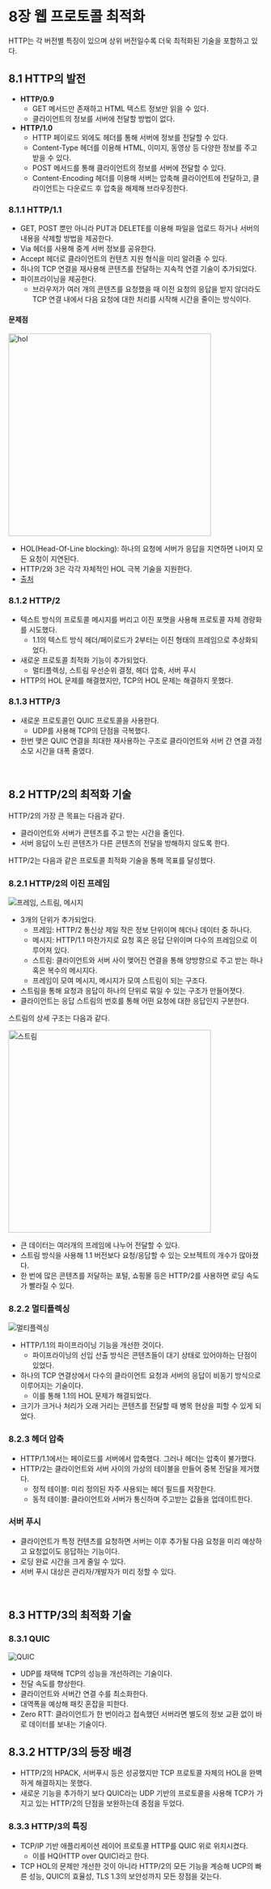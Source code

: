 # 8장 웹 프로토콜 최적화

HTTP는 각 버전별 특징이 있으며 상위 버전일수록 더욱 최적화된 기술을 포함하고 있다.

## 8.1 HTTP의 발전

- **HTTP/0.9**
  - GET 메서드만 존재하고 HTML 텍스트 정보만 읽을 수 있다.
  - 클라이언트의 정보를 서버에 전달할 방법이 없다.
- **HTTP/1.0**
  - HTTP 페이로드 외에도 헤더를 통해 서버에 정보를 전달할 수 있다.
  - Content-Type 헤더를 이용해 HTML, 이미지, 동영상 등 다양한 정보를 주고 받을 수 있다.
  - POST 메서드를 통해 클라이언트의 정보를 서버에 전달할 수 있다.
  - Content-Encoding 헤더를 이용해 서버는 압축해 클라이언트에 전달하고, 클라이언트는 다운로드 후 압축을 해제해 브라우징한다.

### 8.1.1 HTTP/1.1

- GET, POST 뿐만 아니라 PUT과 DELETE를 이용해 파일을 업로드 하거나 서버의 내용을 삭제할 방법을 제공한다.
- Via 헤더를 사용해 중계 서버 정보를 공유한다.
- Accept 헤더로 클라이언트의 컨텐츠 지원 형식을 미리 알려줄 수 있다.
- 하나의 TCP 연결을 재사용해 콘텐츠를 전달하는 지속적 연결 기술이 추가되었다.
- 파이프라이닝을 제공한다.
  - 브라우저가 여러 개의 콘텐츠를 요청했을 때 이전 요청의 응답을 받지 않더라도 TCP 연결 내에서 다음 요청에 대한 처리를 시작해 시간을 줄이는 방식이다.

#### 문제점

<img src="assets/8-1.jpeg" alt="hol" width="400" />

- HOL(Head-Of-Line blocking): 하나의 요청에 서버가 응답을 지연하면 나머지 모든 요청이 지연된다.
- HTTP/2와 3은 각각 자체적인 HOL 극복 기술을 지원한다.
- [출처](https://withbundo.blogspot.com/2021/02/httphol-head-of-line-blocking.html?m=1)

### 8.1.2 HTTP/2

- 텍스트 방식의 프로토콜 메시지를 버리고 이진 포맷을 사용해 프로토콜 자체 경량화를 시도했다.
  - 1.1의 텍스트 방식 헤더/페이로드가 2부터는 이진 형태의 프레임으로 추상화되었다.
- 새로운 프로토콜 최적화 기능이 추가되었다.
  - 멀티플렉싱, 스트림 우선순위 결정, 헤더 압축, 서버 푸시
- HTTP의 HOL 문제를 해결했지만, TCP의 HOL 문제는 해결하지 못했다.

### 8.1.3 HTTP/3

- 새로운 프로토콜인 QUIC 프로토콜을 사용한다.
  - UDP를 사용해 TCP의 단점을 극복했다.
- 한번 맺은 QUIC 연결을 최대한 재사용하는 구조로 클라이언트와 서버 간 연결 과정 소모 시간을 대폭 줄였다.

<br />

## 8.2 HTTP/2의 최적화 기술

HTTP/2의 가장 큰 목표는 다음과 같다.

- 클라이언트와 서버가 콘텐츠를 주고 받는 시간을 줄인다.
- 서버 응답이 노린 콘텐츠가 다른 콘텐츠의 전달을 방해하지 않도록 한다.

HTTP/2는 다음과 같은 프로토콜 최적화 기술을 통해 목표를 달성했다.

### 8.2.1 HTTP/2의 이진 프레임

![프레임, 스트림, 메시지](assets/8-2.png)

- 3개의 단위가 추가되었다.
  - 프레임: HTTP/2 통신상 제일 작은 정보 단위이며 헤더나 데이터 중 하나다.
  - 메시지: HTTP/1.1 마찬가지로 요청 혹은 응답 단위이며 다수의 프레임으로 이루어져 있다.
  - 스트림: 클라이언트와 서버 사이 맺어진 연결을 통해 양방향으로 주고 받는 하나 혹은 복수의 메시지다.
  - 프레임이 모여 메시지, 메시지가 모여 스트림이 되는 구조다.
- 스트림을 통해 요청과 응답이 하나의 단위로 묶일 수 있는 구조가 만들어졋다.
- 클라이언트는 응답 스트림의 번호를 통해 어떤 요청에 대한 응답인지 구분한다.

스트림의 상세 구조는 다음과 같다.

<img src="assets/8-3.png" alt="스트림" width="400" />

- 큰 데이터는 여러개의 프레임에 나누어 전달할 수 있다.
- 스트림 방식을 사용해 1.1 버전보다 요청/응답할 수 있는 오브젝트의 개수가 많아졌다.
- 한 번에 많은 콘텐츠를 저달하는 포털, 쇼핑몰 등은 HTTP/2를 사용하면 로딩 속도가 빨라질 수 있다.

### 8.2.2 멀티플렉싱

![멀티플렉싱](assets/8-4.png)

- HTTP/1.1의 파이프라이닝 기능을 개선한 것이다.
  - 파이프라이닝의 선입 선출 방식은 콘텐츠들이 대기 상태로 있어야하는 단점이 있었다.
- 하나의 TCP 연결상에서 다수의 클라이언트 요청과 서버의 응답이 비동기 방식으로 이루어지는 기술이다.
  - 이를 통해 1.1의 HOL 문제가 해결되었다.
- 크기가 크거나 처리가 오래 거리는 콘텐츠를 전달할 때 병목 현상을 피할 수 있게 되었다.

### 8.2.3 헤더 압축

- HTTP/1.1에서는 페이로드를 서버에서 압축했다. 그러나 헤더는 압축이 불가했다.
- HTTP/2는 클라이언트와 서버 사이의 가상의 테이블을 만들어 중복 전달을 제거했다.
  - 정적 테이블: 미리 정의된 자주 사용되는 헤더 필드를 저장한다.
  - 동적 테이블: 클라이언트와 서버가 통신하며 주고받는 값들을 업데이트한다.

### 서버 푸시

- 클라이언트가 특정 컨텐츠를 요청하면 서버는 이후 추가될 다음 요청을 미리 예상하고 요청없이도 응답하는 기능이다.
- 로딩 완료 시간을 크게 줄일 수 있다.
- 서버 푸시 대상은 관리자/개발자가 미리 정할 수 있다.

<br />

## 8.3 HTTP/3의 최적화 기술

### 8.3.1 QUIC

![QUIC](assets/8-5.png)

- UDP를 채택해 TCP의 성능을 개선하려는 기술이다.
- 전달 속도를 향상한다.
- 클라이언트와 서버간 연결 수를 최소화한다.
- 대역폭을 예상해 패킷 혼잡을 피한다.
- Zero RTT: 클라이언트가 한 번이라고 접속했던 서버라면 별도의 정보 교환 없이 바로 데이터를 보내는 기술이다.

## 8.3.2 HTTP/3의 등장 배경

- HTTP/2의 HPACK, 서버푸시 등은 성공했지만 TCP 프로토콜 자체의 HOL을 완벽하게 해결하지는 못했다.
- 새로운 기능을 추가하기 보다 QUIC라는 UDP 기반의 프로토콜을 사용해 TCP가 가지고 있는 HTTP/2의 단점을 보완하는데 중점을 두었다.

### 8.3.3 HTTP/3의 특징

- TCP/IP 기반 애플리케이션 레이어 프로토콜 HTTP를 QUIC 위로 위치시켰다.
  - 이를 HQ(HTTP over QUIC)라고 한다.
- TCP HOL의 문제만 개선한 것이 아니라 HTTP/2의 모든 기능을 계승해 UCP의 빠른 성능, QUIC의 효율성, TLS 1.3의 보안성까지 모든 장점을 갖는다.
